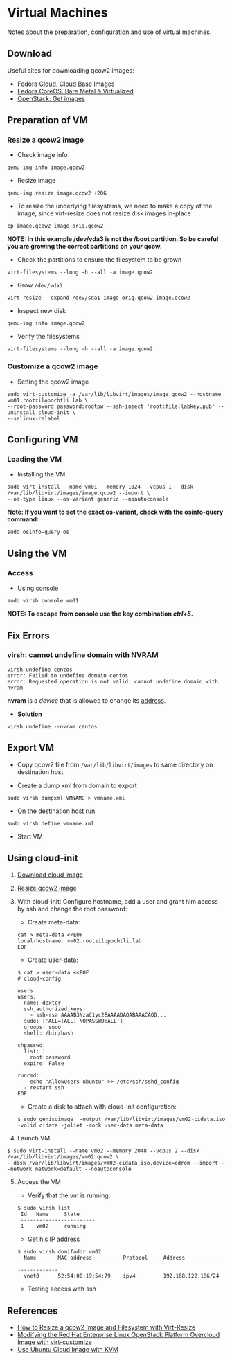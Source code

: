 # Virtual Machines

Notes about the preparation, configuration and use of virtual machines.

## Download

Useful sites for downloading qcow2 images:

- [Fedora Cloud. Cloud Base Images](https://alt.fedoraproject.org/cloud/)
- [Fedora CoreOS. Bare Metal & Virtualized](https://getfedora.org/en/coreos/download?tab=metal_virtualized&stream=stable)
- [OpenStack: Get images](https://docs.openstack.org/image-guide/obtain-images.html)

## Preparation of VM

### Resize a qcow2 image

- Check image info

```
qemu-img info image.qcow2 
```

- Resize image

```
qemu-img resize image.qcow2 +20G
```

- To resize the underlying filesystems, we need to make a copy of the image, since virt-resize does not resize disk images in-place

```
cp image.qcow2 image-orig.qcow2
```

**NOTE: In this example /dev/vda3 is not the /boot partition. So be careful you are growing the correct partitions on your qcow.**

- Check the partitions to ensure the filesystem to be grown

```
virt-filesystems --long -h --all -a image.qcow2
```

- Grow <code>/dev/vda3</code> 

```
virt-resize --expand /dev/sda1 image-orig.qcow2 image.qcow2
```

- Inspect new disk

```
qemu-img info image.qcow2 
```

- Verify the filesystems

```
virt-filesystems --long -h --all -a image.qcow2
```

### Customize a qcow2 image

- Setting the qcow2 image

```
sudo virt-customize -a /var/lib/libvirt/images/image.qcow2 --hostname vm01.rootzilopochtli.lab \
--root-password password:rootpw --ssh-inject 'root:file:labkey.pub' --uninstall cloud-init \
--selinux-relabel
```

## Configuring VM

### Loading the VM

- Installing the VM

```
sudo virt-install --name vm01 --memory 1024 --vcpus 1 --disk /var/lib/libvirt/images/image.qcow2 --import \
--os-type linux --os-variant generic --noautoconsole
```

**Note: If you want to set the exact os-variant, check with the osinfo-query command:**

```
sudo osinfo-query os
```

## Using the VM

### Access

- Using console

```
sudo virsh console vm01
```

**NOTE: To escape from console use the key combination _ctrl+5_.**

## Fix Errors

### virsh: cannot undefine domain with NVRAM

```
virsh undefine centos
error: Failed to undefine domain centos 
error: Requested operation is not valid: cannot undefine domain with nvram
```

**nvram** is a _device_ that is allowed to change its [address](https://libvirt.org/formatdomain.html#elementsNVRAM).

- **Solution**

```
virsh undefine --nvram centos 
```

## Export VM

- Copy qcow2 file from <code>/var/lib/libvirt/images</code> to same directory on destination host

- Create a dump xml from domain to export

```
sudo virsh dumpxml VMNAME > vmname.xml
```

- On the destination host run

```
sudo virsh define vmname.xml
```

- Start VM

## Using cloud-init

1. [Download cloud image](#download)

2. [Resize qcow2 image](#resize-a-qcow2-image)

3. With cloud-init: Configure hostname, add a user and grant him access by ssh and change the root password:

   * Create meta-data:

   ```
   cat > meta-data <<EOF
   local-hostname: vm02.rootzilopochtli.lab
   EOF
   ```

   * Create user-data:

   ```
   $ cat > user-data <<EOF
   # cloud-config

   users
   users:
   - name: dexter
     ssh_authorized_keys:
       - ssh-rsa AAAAB3NzaC1yc2EAAAADAQABAAACAQD...
     sudo: ['ALL=(ALL) NOPASSWD:ALL']
     groups: sudo
     shell: /bin/bash

   chpasswd:
     list: |
       root:password
     expire: False

   runcmd:
     - echo "AllowUsers ubuntu" >> /etc/ssh/sshd_config
     - restart ssh
   EOF
   ```

   * Create a disk to attach with cloud-init configuration:

   ```
   $ sudo genisoimage  -output /var/lib/libvirt/images/vm02-cidata.iso -volid cidata -joliet -rock user-data meta-data
   ```

4. Launch VM

```
$ sudo virt-install --name vm02 --memory 2048 --vcpus 2 --disk /var/lib/libvirt/images/vm02.qcow2 \
--disk /var/lib/libvirt/images/vm02-cidata.iso,device=cdrom --import --network network=default --noautoconsole
```

5. Access the VM

   * Verify that the vm is running:

   ```
   $ sudo virsh list
    Id   Name     State
    ------------------------
    1    vm02     running
   ```

   * Get his IP address

   ```
   $ sudo virsh domifaddr vm02
     Name       MAC address          Protocol     Address
    -------------------------------------------------------------------------------
     vnet0      52:54:00:19:54:79    ipv4         192.168.122.186/24
   ```

   * Testing access with ssh

## References

- [How to Resize a qcow2 Image and Filesystem with Virt-Resize](https://fatmin.com/2016/12/20/how-to-resize-a-qcow2-image-and-filesystem-with-virt-resize/)  
- [Modifying the Red Hat Enterprise Linux OpenStack Platform Overcloud Image with virt-customize](https://access.redhat.com/articles/1556833)
- [Use Ubuntu Cloud Image with KVM](https://medium.com/@art.vasilyev/use-ubuntu-cloud-image-with-kvm-1f28c19f82f8)
